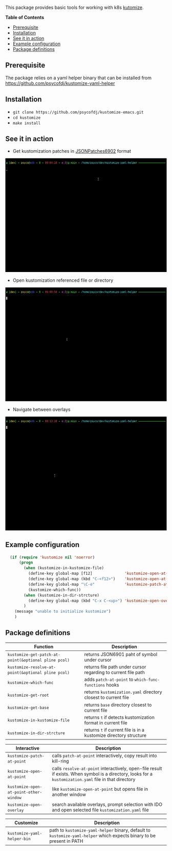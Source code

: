This package provides basic tools for working with k8s [kutomize](https://kustomize.io/).


<!-- markdown-toc start - Don't edit this section. Run M-x markdown-toc-refresh-toc -->
**Table of Contents**

- [Prerequisite](#prerequisite)
- [Installation](#installation)
- [See it in action](#see-it-in-action)
- [Example configuration](#example-configuration)
- [Package definitions](#package-definitions)

<!-- markdown-toc end -->

## Prerequisite

The package relies on a yaml helper binary that can be installed from https://github.com/psycofdj/kustomize-yaml-helper

## Installation

- `git clone https://github.com/psycofdj/kustomize-emacs.git`
- `cd kustomize`
- `make install`

## See it in action

- Get kustomization patches in [JSONPatches6902](https://datatracker.ietf.org/doc/html/rfc6902) format

![Demo](docs/patch-at-point.gif)

- Open kustomization referenced file or directory

![Demo](docs/open-at-point.gif)

- Navigate between overlays

![Demo](docs/open-overlays.gif)

## Example configuration

```lisp
  (if (require 'kustomize nil 'noerror)
      (progn
        (when (kustomize-in-kustomize-file)
          (define-key global-map [f12]              'kustomize-open-at-point)
          (define-key global-map (kbd "C-<f12>")    'kustomize-open-at-point-other-window)
          (define-key global-map "\C-e"             'kustomize-patch-at-point)
          (kustomize-which-func))
        (when (kustomize-in-dir-strcture)
          (define-key global-map (kbd "C-x C-<up>") 'kustomize-open-overlay))
        )
    (message "unable to initialize kustomize")
    )
```

## Package definitions

| Function                                             | Description                                                       |
|------------------------------------------------------|-------------------------------------------------------------------|
| `kustomize-get-patch-at-point(&optional pline pcol)` | returns JSON6901 paht of symbol under cursor                      |
| `kustomize-resolve-at-point(&optional pline pcol)`   | returns file path under cursor regarding to current file path     |
| `kustomize-which-func`                               | adds `patch-at-point` to `which-func-functions` hooks             |
| `kustomize-get-root`                                 | returns `kustomization.yaml` directory closest to current file    |
| `kustomize-get-base`                                 | returns `base` directory closest to current file                  |
| `kustomize-in-kustomize-file`                        | returns `t` if detects kustomization format in current file       |
| `kustomize-in-dir-strcture`                          | returns `t` if current file is in a kustomize directory structure |


| Interactive                            | Description                                                                                                                                             |
|----------------------------------------|---------------------------------------------------------------------------------------------------------------------------------------------------------|
| `kustomize-patch-at-point`             | calls `patch-at-point` interactively, copy result into kill-ring                                                                                        |
| `kustomize-open-at-point`              | calls `resolve-at-point` interactively, open-file result if exists. When symbol is a directory, looks for a `kustomization.yaml` file in that directory |
| `kustomize-open-at-point-other-window` | like `kustomize-open-at-point` but opens file in another window                                                                                         |
| `kustomize-open-overlay`               | search available overlays, prompt selection with IDO and open selected file `kustomization.yaml` file                                                   |

| Customize                   | Description                                                                                                           |
|-----------------------------|-----------------------------------------------------------------------------------------------------------------------|
| `kustomize-yaml-helper-bin` | path to `kustomize-yaml-helper` binary, default to `kustomize-yaml-helper` which expects binary to be present in PATH |
